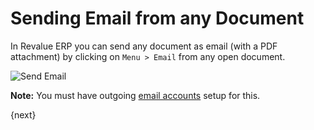 # Sending Email from any Document

In Revalue ERP you can send any document as email (with a PDF attachment) by clicking on `Menu > Email` from any open document.

<img class="screenshot" alt="Send Email" src="{{docs_base_url}}/assets/img/setup/email/send-email.gif">

**Note:** You must have outgoing [email accounts]({{docs_base_url}}/user/manual/en/setting-up/email/email-account.html) setup for this.

{next}
